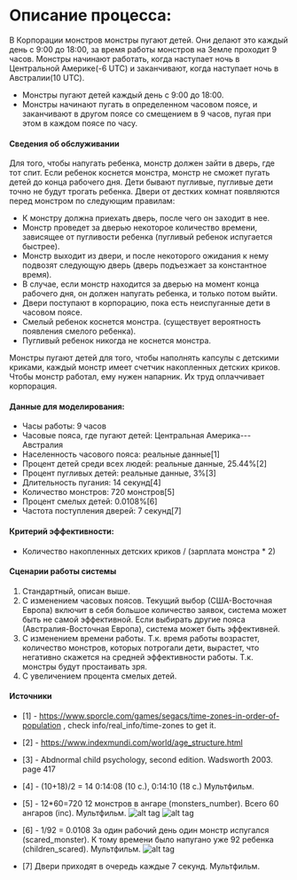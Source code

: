 # Описание процесса:

В Корпорации монстров монстры пугают детей. Они делают это каждый день с 9:00 до 18:00, за время работы монстров на Земле проходит 9 часов. Монстры начинают работать, когда наступает ночь в Центральной Америке(-6 UTC) и заканчивают, когда наступает ночь в Австралии(10 UTC).  

- Монстры пугают детей каждый день с 9:00 до 18:00.
- Монстры начинают пугать в определенном часовом поясе, и заканчивают в другом поясе со смещением в 9 часов, пугая при этом в каждом поясе по часу.

#### Сведения об обслуживании

Для того, чтобы напугать ребенка, монстр должен зайти в дверь, где тот спит. Если ребенок коснется монстра, монстр не сможет пугать детей до конца рабочего дня. Дети бывают пугливые, пугливые дети точно не будут трогать ребенка. Двери от дестких комнат появляются перед монстром по следующим правилам:

- К монстру должна приехать дверь, после чего он заходит в нее.
- Монстр проведет за дверью некоторое количество времени, зависящее от пугливости ребенка (пугливый ребенок испугается быстрее).
- Монстр выходит из двери, и после некоторого ожидания к нему подвозят следующую дверь (дверь подъезжает за константное время).
- В случае, если монстр находится за дверью на момент конца рабочего дня, он должен напугать ребенка, и только потом выйти.
- Двери поступают в корпорацию, пока есть неиспуганные дети в часовом поясе.
- Смелый ребенок коснется монстра. (существует вероятность появления смелого ребенка).
- Пугливый ребенок никогда не коснется монстра.

Монстры пугают детей для того, чтобы наполнять капсулы с детскими криками, каждый монстр имеет счетчик накопленных детских криков.
Чтобы монстр работал, ему нужен напарник. Их труд оплаччивает корпорация.

#### Данные для моделирования:

- Часы работы: 				9 часов
- Часовые пояса, где пугают детей: 	Центральная Америка---Австралия
- Населенность часового пояса: 		реальные данные[1]
- Процент детей среди всех людей:	реальные данные, 25.44%[2]
- Процент пугливых детей:		реальные данные, 3%[3]
- Длительность пугания:			14 секунд[4]
- Количество монстров:			720 монстров[5]
- Процент смелых детей:			0.0108%[6]
- Частота поступления дверей:    7 секунд[7]


#### Критерий эффективности:

- Количество накопленных детских криков / (зарплата монстра * 2)

#### Сценарии работы системы

 1) Стандартный, описан выше.
 2) С изменением часовых поясов. Текущий выбор (США-Восточная Европа) включит в себя большое количество заявок, система может быть не самой эффективной. Если выбирать другие пояса (Австралия-Восточная Европа), система может быть эффективней. 
 3) С изменением времени работы. Т.к. время работы возрастет, количество монстров, которых потрогали дети, вырастет, что негативно скажется на средней эффективности работы. Т.к. монстры будут простаивать зря.
 4) С увеличением процента смелых детей.


#### Источники

- [1] - https://www.sporcle.com/games/segacs/time-zones-in-order-of-population , check info/real_info/time-zones to get it.
- [2] - https://www.indexmundi.com/world/age_structure.html
- [3] - Abdnormal child psychology, second edition. Wadsworth 2003. page 417
- [4] - (10+18)/2 = 14    0:14:08 (10 с.), 0:14:10 (18 с.) Мультфильм.
- [5] - 12*60=720         12 монстров в ангаре (monsters_number). Всего 60 ангаров (inc). Мультфильм. 
  ![alt tag](https://raw.githubusercontent.com/yashin-alexander/Monsters-Inc-modeling/master/info/screens/monsters_number.png)
  ![alt tag](https://raw.githubusercontent.com/yashin-alexander/Monsters-Inc-modeling/master/info/screens/inc.png)

- [6] - 1/92 = 0.0108     За один рабочий день один монстр испугался (scared_monster). К тому времени было напугано уже 92 ребенка (children_scared). Мультфильм.
  ![alt tag](https://raw.githubusercontent.com/yashin-alexander/Monsters-Inc-modeling/master/info/screens/children_scared.png)
- [7] Двери приходят в очередь каждые 7 секунд. Мультфильм. 
